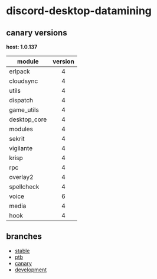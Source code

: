 # discord-desktop-datamining

## canary versions

**host: 1.0.137**

| module | version |
| ------ | :-----: |
| erlpack | 4 |
| cloudsync | 4 |
| utils | 4 |
| dispatch | 4 |
| game_utils | 4 |
| desktop_core | 4 |
| modules | 4 |
| sekrit | 4 |
| vigilante | 4 |
| krisp | 4 |
| rpc | 4 |
| overlay2 | 4 |
| spellcheck | 4 |
| voice | 6 |
| media | 4 |
| hook | 4 |

## branches

- [stable](https://github.com/OpenAsar/discord-desktop-datamining/tree/stable)
- [ptb](https://github.com/OpenAsar/discord-desktop-datamining/tree/ptb)
- [canary](https://github.com/OpenAsar/discord-desktop-datamining/tree/canary)
- [development](https://github.com/OpenAsar/discord-desktop-datamining/tree/development)